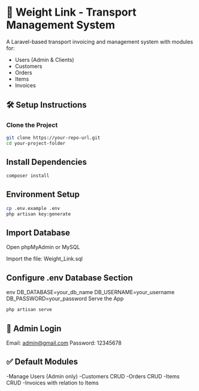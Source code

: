 # 🚛 Weight Link - Transport Management System

A Laravel-based transport invoicing and management system with modules for:
- Users (Admin & Clients)
- Customers
- Orders
- Items
- Invoices

## 🛠 Setup Instructions

### Clone the Project
```bash
git clone https://your-repo-url.git
cd your-project-folder 
```

## Install Dependencies
```bash
composer install
```

## Environment Setup
```bash
cp .env.example .env
php artisan key:generate
```

## Import Database
Open phpMyAdmin or MySQL

Import the file: Weight_Link.sql

## Configure .env Database Section
env
DB_DATABASE=your_db_name
DB_USERNAME=your_username
DB_PASSWORD=your_password
Serve the App
```bash
php artisan serve
```

## 👤 Admin Login
Email: admin@gmail.com
Password: 12345678

## ✅ Default Modules
-Manage Users (Admin only)
-Customers CRUD
-Orders CRUD
-Items CRUD
-Invoices with relation to Items